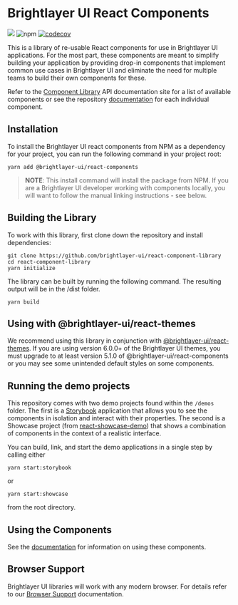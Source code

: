 # Brightlayer UI React Components

[![](https://img.shields.io/circleci/project/github/brightlayer-ui/react-component-library/master.svg?style=flat)](https://circleci.com/gh/brightlayer-ui/react-component-library/tree/master)
![npm](https://img.shields.io/npm/v/@brightlayer-ui/react-components?label=%40brightlayer-ui%2Freact-components) [![codecov](https://codecov.io/gh/brightlayer-ui/react-component-library/branch/master/graph/badge.svg?token=HQFW5YF7WP)](https://codecov.io/gh/brightlayer-ui/react-component-library)

This is a library of re-usable React components for use in Brightlayer UI applications. For the most part, these components are meant to simplify building your application by providing drop-in components that implement common use cases in Brightlayer UI and eliminate the need for multiple teams to build their own components for these.

Refer to the [Component Library](https://brightlayer-ui-components.github.io/react/?path=/story/channel-value--with-value) API documentation site for a list of available components or see the repository [documentation](https://github.com/brightlayer-ui/react-component-library/tree/master/docs) for each individual component.

## Installation

To install the Brightlayer UI react components from NPM as a dependency for your project, you can run the following command in your project root:

```shell
yarn add @brightlayer-ui/react-components
```

> **NOTE**: This install command will install the package from NPM. If you are a Brightlayer UI developer working with components locally, you will want to follow the manual linking instructions - see below.

## Building the Library

To work with this library, first clone down the repository and install dependencies:

```shell
git clone https://github.com/brightlayer-ui/react-component-library
cd react-component-library
yarn initialize
```

The library can be built by running the following command. The resulting output will be in the /dist folder.

```shell
yarn build
```

## Using with @brightlayer-ui/react-themes

We recommend using this library in conjunction with [@brightlayer-ui/react-themes](https://www.npmjs.com/package/@brightlayer-ui/react-themes). If you are using version 6.0.0+ of the Brightlayer UI themes, you must upgrade to at least version 5.1.0 of @brightlayer-ui/react-components or you may see some unintended default styles on some components.

## Running the demo projects

This repository comes with two demo projects found within the `/demos` folder.
The first is a [Storybook](https://storybook.js.org/) application that allows you to see the components in isolation and interact with their properties. The second is a Showcase project (from [react-showcase-demo](https://github.com/brightlayer-ui/react-showcase-demo)) that shows a combination of components in the context of a realistic interface.

You can build, link, and start the demo applications in a single step by calling either

```shell
yarn start:storybook
```

or

```shell
yarn start:showcase
```

from the root directory.

## Using the Components

See the [documentation](https://github.com/brightlayer-ui/react-component-library/tree/master/docs) for information on using these components.

## Browser Support

Brightlayer UI libraries will work with any modern browser. For details refer to our [Browser Support](https://brightlayer-ui.github.io/development/frameworks-web/react#browser-support) documentation.
